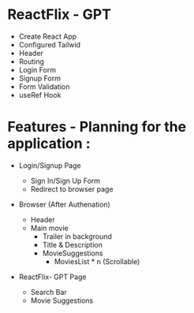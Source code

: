 # ReactFlix - GPT 

- Create React App 
- Configured Tailwid
- Header
- Routing 
- Login Form
- Signup Form
- Form Validation
- useRef Hook

# Features - Planning for the application : 

 - Login/Signup Page
    - Sign In/Sign Up Form
    - Redirect to browser page
 
 - Browser (After Authenation)
   - Header
   - Main movie
      - Trailer in background
      - Title & Description
      - MovieSuggestions
           - MoviesList * n (Scrollable)

 - ReactFlix- GPT Page
    - Search Bar
    - Movie Suggestions